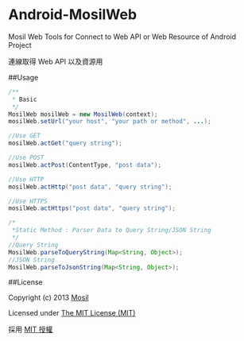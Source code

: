 Android-MosilWeb
================

Mosil Web Tools for Connect to Web API or Web Resource of Android Project

連線取得 Web API 以及資源用

##Usage
```java
/**
 * Basic
 */
MosilWeb mosilWeb = new MosilWeb(context);
mosilWeb.setUrl("your host", "your path or method", ...);

//Use GET
mosilWeb.actGet("query string");

//Use POST
mosilWeb.actPost(ContentType, "post data");

//Use HTTP
mosilWeb.actHttp("post data", "query string");

//Use HTTPS
mosilWeb.actHttps("post data", "query string");

/*
 *Static Method : Parser Data to Query String/JSON String
 */
//Query String
MosilWeb.parseToQueryString(Map<String, Object>);
//JSON String
MosilWeb.parseToJsonString(Map<String, Object>);
```


##License

Copyright (c) 2013 [Mosil](http://mosil.biz)

Licensed under [The MIT License (MIT)](http://opensource.org/licenses/MIT)

採用 [MIT 授權](http://opensource.org/licenses/MIT)
